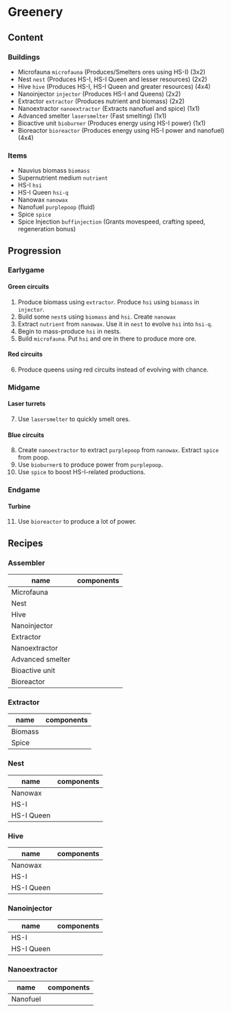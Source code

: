 # Greenery

## Content

### Buildings

- Microfauna `microfauna` (Produces/Smelters ores using HS-I) (3x2)
- Nest `nest` (Produces HS-I, HS-I Queen and lesser resources) (2x2)
- Hive `hive` (Produces HS-I, HS-I Queen and greater resources) (4x4)
- Nanoinjector `injector` (Produces HS-I and Queens) (2x2)
- Extractor `extractor` (Produces nutrient and biomass) (2x2)
- Nanoextractor `nanoextractor` (Extracts nanofuel and spice) (1x1)
- Advanced smelter `lasersmelter` (Fast smelting) (1x1)
- Bioactive unit `bioburner` (Produces energy using HS-I power) (1x1)
- Bioreactor `bioreactor` (Produces energy using HS-I power and nanofuel) (4x4)

### Items

- Nauvius biomass `biomass`
- Supernutrient medium `nutrient`
- HS-I `hsi`
- HS-I Queen `hsi-q`
- Nanowax `nanowax`
- Nanofuel `purplepoop` (fluid)
- Spice `spice`
- Spice Injection `buffinjection` (Grants movespeed, crafting speed, regeneration bonus)

## Progression

### Earlygame

#### Green circuits

1. Produce biomass using `extractor`. Produce `hsi` using `biomass` in `injector`.
2. Build some `nest`s using `biomass` and `hsi`. Create `nanowax`
3. Extract `nutrient` from `nanowax`. Use it in `nest` to evolve `hsi` into `hsi-q`.
4. Begin to mass-produce `hsi` in nests.
5. Build `microfauna`. Put `hsi` and ore in there to produce more ore.

#### Red circuits

6. Produce queens using red circuits instead of evolving with chance.

### Midgame

#### Laser turrets

7. Use `lasersmelter` to quickly smelt ores.

#### Blue circuits

8. Create `nanoextractor` to extract `purplepoop` from `nanowax`. Extract `spice` from poop.
9. Use `bioburner`s to produce power from `purplepoop`.
10. Use `spice` to boost HS-I-related productions.

### Endgame

#### Turbine

11. Use `bioreactor` to produce a lot of power.

## Recipes

### Assembler

| name             | components |
| ---------------- | ---------- |
| Microfauna       |            |
| Nest             |            |
| Hive             |            |
| Nanoinjector     |            |
| Extractor        |            |
| Nanoextractor    |            |
| Advanced smelter |            |
| Bioactive unit   |            |
| Bioreactor       |            |

### Extractor

| name    | components |
| ------- | ---------- |
| Biomass |            |
| Spice   |            |

### Nest

| name       | components |
| ---------- | ---------- |
| Nanowax    |            |
| HS-I       |            |
| HS-I Queen |            |

### Hive

| name       | components |
| ---------- | ---------- |
| Nanowax    |            |
| HS-I       |            |
| HS-I Queen |            |

### Nanoinjector

| name       | components |
| ---------- | ---------- |
| HS-I       |            |
| HS-I Queen |            |

### Nanoextractor

| name     | components |
| -------- | ---------- |
| Nanofuel |            |
